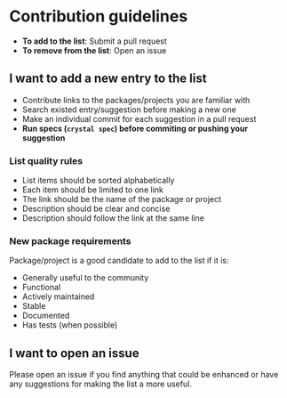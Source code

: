 # Contribution guidelines

  - **To add to the list**: Submit a pull request
  - **To remove from the list**: Open an issue

## I want to add a new entry to the list

  - Contribute links to the packages/projects you are familiar with
  - Search existed entry/suggestion before making a new one
  - Make an individual commit for each suggestion in a pull request
  - **Run specs (`crystal spec`) before commiting or pushing your suggestion**

### List quality rules

  - List items should be sorted alphabetically 
  - Each item should be limited to one link
  - The link should be the name of the package or project
  - Description should be clear and concise
  - Description should follow the link at the same line

### New package requirements

Package/project is a good candidate to add to the list if it is:

  - Generally useful to the community
  - Functional
  - Actively maintained
  - Stable
  - Documented
  - Has tests (when possible)

## I want to open an issue

Please open an issue if you find anything that could be enhanced or have any suggestions for making the list a more useful.
